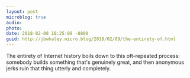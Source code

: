 ```yaml
---
layout: post
microblog: true
audio: 
photo: 
date: 2018-02-08 18:25:09 -0800
guid: http://jbwhaley.micro.blog/2018/02/09/the-entirety-of.html
---
```

The entirety of Internet history boils down to this oft-repeated process: somebody builds something that's genuinely great, and then anonymous jerks ruin that thing utterly and completely.
